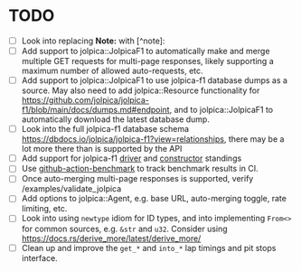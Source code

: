 # TODO

- [ ] Look into replacing **Note:** with [^note]:
- [ ] Add support to jolpica::JolpicaF1 to automatically make and merge multiple GET requests for
      multi-page responses, likely supporting a maximum number of allowed auto-requests, etc.
- [ ] Add support to jolpica::JolpicaF1 to use jolpica-f1 database dumps as a source. May also need
      to add jolpica::Resource functionality for
      https://github.com/jolpica/jolpica-f1/blob/main/docs/dumps.md#endpoint, and to
      jolpica::JolpicaF1 to automatically download the latest database dump.
- [ ] Look into the full jolpica-f1 database schema
      https://dbdocs.io/jolpica/jolpica-f1?view=relationships, there may be a lot more there than is
      supported by the API
- [ ] Add support for jolpica-f1 [driver](https://api.jolpi.ca/ergast/f1/2025/driverstandings/) and
      [constructor](https://api.jolpi.ca/ergast/f1/2025/constructorstandings/) standings
- [ ] Use [github-action-benchmark](https://github.com/benchmark-action/github-action-benchmark) to
      track benchmark results in CI.
- [ ] Once auto-merging multi-page responses is supported, verify /examples/validate_jolpica
- [ ] Add options to jolpica::Agent, e.g. base URL, auto-merging toggle, rate limiting, etc.
- [ ] Look into using `newtype` idiom for ID types, and into implementing `From<>` for common
      sources, e.g. `&str` and `u32`. Consider using https://docs.rs/derive_more/latest/derive_more/
- [ ] Clean up and improve the `get_*` and `into_*` lap timings and pit stops interface.
